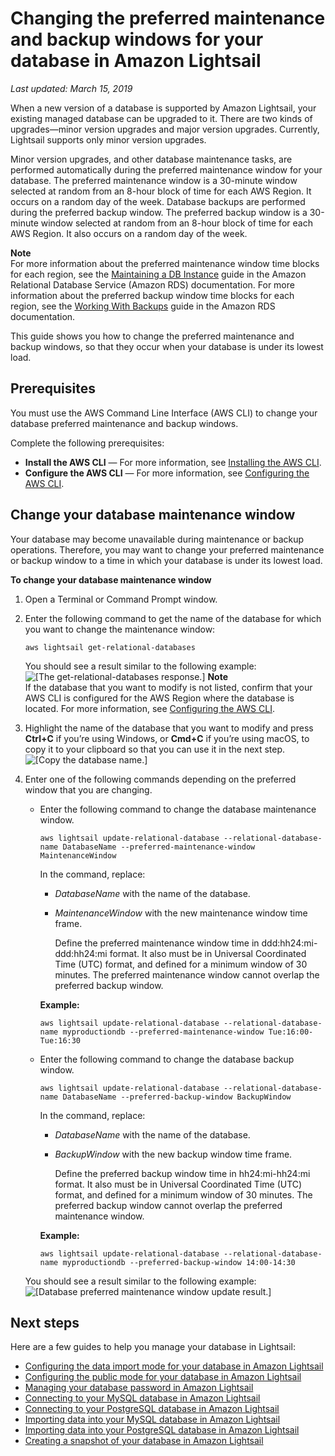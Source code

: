 # Changing the preferred maintenance and backup windows for your database in Amazon Lightsail<a name="amazon-lightsail-changing-preferred-maintenance-and-backup-windows"></a>

 *Last updated: March 15, 2019* 

When a new version of a database is supported by Amazon Lightsail, your existing managed database can be upgraded to it\. There are two kinds of upgrades—minor version upgrades and major version upgrades\. Currently, Lightsail supports only minor version upgrades\.

Minor version upgrades, and other database maintenance tasks, are performed automatically during the preferred maintenance window for your database\. The preferred maintenance window is a 30\-minute window selected at random from an 8\-hour block of time for each AWS Region\. It occurs on a random day of the week\. Database backups are performed during the preferred backup window\. The preferred backup window is a 30\-minute window selected at random from an 8\-hour block of time for each AWS Region\. It also occurs on a random day of the week\.

**Note**  
For more information about the preferred maintenance window time blocks for each region, see the [Maintaining a DB Instance](https://docs.aws.amazon.com/AmazonRDS/latest/UserGuide/USER_UpgradeDBInstance.Maintenance.html) guide in the Amazon Relational Database Service \(Amazon RDS\) documentation\. For more information about the preferred backup window time blocks for each region, see the [Working With Backups](https://docs.aws.amazon.com/AmazonRDS/latest/UserGuide/USER_WorkingWithAutomatedBackups.html#USER_WorkingWithAutomatedBackups.BackupWindow) guide in the Amazon RDS documentation\.

This guide shows you how to change the preferred maintenance and backup windows, so that they occur when your database is under its lowest load\.

## Prerequisites<a name="changing-preferred-maintenance-and-backup-windows-prerequisites"></a>

You must use the AWS Command Line Interface \(AWS CLI\) to change your database preferred maintenance and backup windows\.

Complete the following prerequisites:
+ **Install the AWS CLI** — For more information, see [Installing the AWS CLI](http://docs.aws.amazon.com/cli/latest/userguide/installing.html)\.
+ **Configure the AWS CLI** — For more information, see [Configuring the AWS CLI](https://lightsail.aws.amazon.com/ls/docs/en/articles/lightsail-how-to-set-up-access-keys-to-use-sdk-api-cli)\.

## Change your database maintenance window<a name="changing-preferred-maintenance-and-backup-windows-procedures"></a>

Your database may become unavailable during maintenance or backup operations\. Therefore, you may want to change your preferred maintenance or backup window to a time in which your database is under its lowest load\.

**To change your database maintenance window**

1. Open a Terminal or Command Prompt window\.

1. Enter the following command to get the name of the database for which you want to change the maintenance window:

   ```
   aws lightsail get-relational-databases
   ```

   You should see a result similar to the following example:  
![\[The get-relational-databases response.\]](https://d9yljz1nd5001.cloudfront.net/en_us/1490b6b36a8ed9d4b2232825b79c8222/images/amazon-lightsail-database-get-relational-databases-reponse.png)
**Note**  
If the database that you want to modify is not listed, confirm that your AWS CLI is configured for the AWS Region where the database is located\. For more information, see [Configuring the AWS CLI](lightsail-how-to-set-up-access-keys-to-use-sdk-api-cli.md)\.

1. Highlight the name of the database that you want to modify and press **Ctrl\+C** if you’re using Windows, or **Cmd\+C** if you’re using macOS, to copy it to your clipboard so that you can use it in the next step\.  
![\[Copy the database name.\]](https://d9yljz1nd5001.cloudfront.net/en_us/1490b6b36a8ed9d4b2232825b79c8222/images/amazon-lightsail-copy-database-name-cli.png)

1. Enter one of the following commands depending on the preferred window that you are changing\.
   + Enter the following command to change the database maintenance window\.

     ```
     aws lightsail update-relational-database --relational-database-name DatabaseName --preferred-maintenance-window MaintenanceWindow
     ```

     In the command, replace:
     + *DatabaseName* with the name of the database\.
     + *MaintenanceWindow* with the new maintenance window time frame\.

       Define the preferred maintenance window time in ddd:hh24:mi\-ddd:hh24:mi format\. It also must be in Universal Coordinated Time \(UTC\) format, and defined for a minimum window of 30 minutes\. The preferred maintenance window cannot overlap the preferred backup window\.

     **Example:**

     ```
     aws lightsail update-relational-database --relational-database-name myproductiondb --preferred-maintenance-window Tue:16:00-Tue:16:30
     ```
   + Enter the following command to change the database backup window\.

     ```
     aws lightsail update-relational-database --relational-database-name DatabaseName --preferred-backup-window BackupWindow
     ```

     In the command, replace:
     + *DatabaseName* with the name of the database\.
     + *BackupWindow* with the new backup window time frame\.

       Define the preferred backup window time in hh24:mi\-hh24:mi format\. It also must be in Universal Coordinated Time \(UTC\) format, and defined for a minimum window of 30 minutes\. The preferred backup window cannot overlap the preferred maintenance window\.

     **Example:**

     ```
     aws lightsail update-relational-database --relational-database-name myproductiondb --preferred-backup-window 14:00-14:30
     ```

   You should see a result similar to the following example:  
![\[Database preferred maintenance window update result.\]](https://d9yljz1nd5001.cloudfront.net/en_us/1490b6b36a8ed9d4b2232825b79c8222/images/amazon-lightsail-update-database-preferred-maintenance-window-response.png)

## Next steps<a name="changing-preferred-maintenance-and-backup-windows-next-steps"></a>

Here are a few guides to help you manage your database in Lightsail:
+ [Configuring the data import mode for your database in Amazon Lightsail](amazon-lightsail-configuring-database-data-import-mode.md)
+ [Configuring the public mode for your database in Amazon Lightsail](amazon-lightsail-configuring-database-public-mode.md)
+ [Managing your database password in Amazon Lightsail](amazon-lightsail-managing-database-password.md)
+ [Connecting to your MySQL database in Amazon Lightsail](amazon-lightsail-connecting-to-your-mysql-database.md)
+ [Connecting to your PostgreSQL database in Amazon Lightsail](amazon-lightsail-connecting-to-your-postgres-database.md)
+ [Importing data into your MySQL database in Amazon Lightsail](amazon-lightsail-importing-data-into-your-mysql-database.md)
+ [Importing data into your PostgreSQL database in Amazon Lightsail](amazon-lightsail-importing-data-into-your-postgres-database.md)
+ [Creating a snapshot of your database in Amazon Lightsail](amazon-lightsail-creating-a-database-snapshot.md)